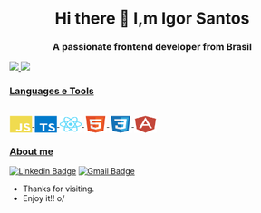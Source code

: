 <h1 align="center">Hi there 👋 I,m Igor Santos</h1>
<h3 align="center">A passionate frontend developer from Brasil</h3>

 <div>
  <a href="https://github.com/IggorSantos">
  <img height="170em" src="https://github-readme-stats.vercel.app/api?username=IggorSantos&show_icons=true&theme=dark&include_all_commits=true&count_private=true"/>
  <img height="170em" src="https://github-readme-stats.vercel.app/api/top-langs/?username=IggorSantos&hide=java&layout=compact&langs_count=7&theme=dark"/>
</div>
 
 ### Languages e Tools
 
 <div style="display: inline_block"></br>
    <img align="center" alt="Rafa-Js" height="30" width="40" src="https://raw.githubusercontent.com/devicons/devicon/master/icons/javascript/javascript-plain.svg">
    <img align="center" alt="Rafa-Ts" height="30" width="40" src="https://raw.githubusercontent.com/devicons/devicon/master/icons/typescript/typescript-plain.svg">
    <img align="center" alt="Rafa-React" height="30" width="40" src="https://raw.githubusercontent.com/devicons/devicon/master/icons/react/react-original.svg">
    <img align="center" alt="Rafa-HTML" height="30" width="40" src="https://raw.githubusercontent.com/devicons/devicon/master/icons/html5/html5-original.svg">
    <img align="center" alt="Rafa-CSS" height="30" width="40" src="https://raw.githubusercontent.com/devicons/devicon/master/icons/css3/css3-original.svg">
    <img align="center" alt="Rafa-CSS" height="30" width="40" src="https://raw.githubusercontent.com/devicons/devicon/master/icons/angularjs/angularjs-plain.svg">
 </div>



### About me

[![Linkedin Badge](https://img.shields.io/badge/-LinkedIn-blue?style=flat-square&logo=Linkedin&logoColor=white&link=https://www.linkedin.com/in/igor-jsantos/)](https://www.linkedin.com/in/igor-jsantos/)
[![Gmail Badge](https://img.shields.io/badge/-Gmail-c14438?style=flat-square&logo=Gmail&logoColor=white&link=mailto:seu_email)](mailto:iggor.jsantos@gmail.com)

- Thanks for visiting. 
- Enjoy it!! o/



